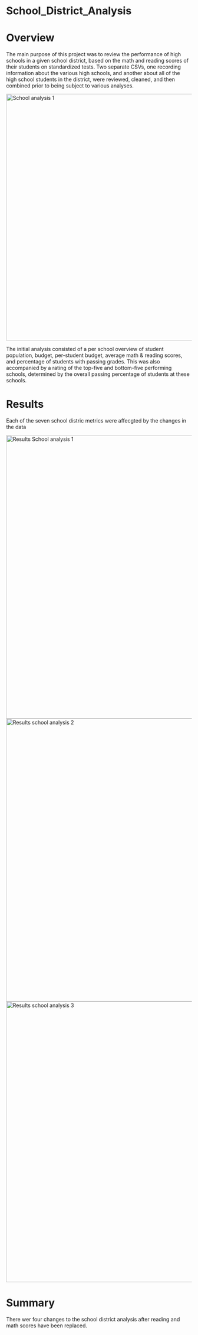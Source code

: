 # School_District_Analysis

# Overview 
The main purpose of this project was to review the performance of high schools in a given school district, based on the math and reading scores of their students on standardized tests. Two separate CSVs, one recording information about the various high schools, and another about all of the high school students in the district, were reviewed, cleaned, and then combined prior to being subject to various analyses.

<img width="668" alt="School analysis 1" src="https://user-images.githubusercontent.com/93094173/159194178-5def1736-3c08-428f-934c-e716cf8e18b2.png">

The initial analysis consisted of a per school overview of student population, budget, per-student budget, average math & reading scores, and percentage of students with passing grades. This was also accompanied by a rating of the top-five and bottom-five performing schools, determined by the overall passing percentage of students at these schools.

# Results

Each of the seven school distric metrics were affecgted by the changes in the data

<img width="767" alt="Results School analysis 1 " src="https://user-images.githubusercontent.com/93094173/159194910-dc1383e6-613c-4013-b86c-921652b4027c.png">

<img width="766" alt="Results school analysis 2" src="https://user-images.githubusercontent.com/93094173/159194911-ef2cc8d8-07b6-4236-93d5-d1119d99c5a2.png">

<img width="760" alt="Results school analysis 3 " src="https://user-images.githubusercontent.com/93094173/159195045-d54b499c-aadb-465d-a029-fdab242d1176.png">



# Summary

There wer four changes to the school district analysis after reading and math scores have been replaced.




